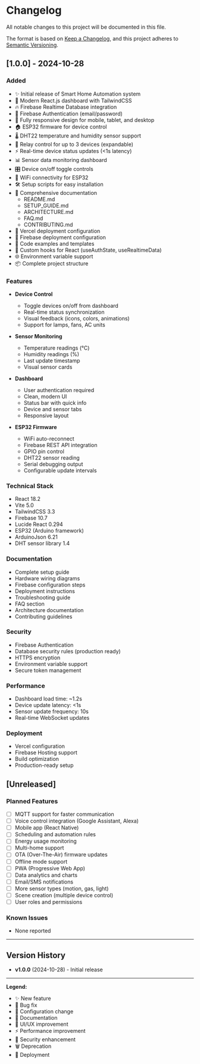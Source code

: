 # Changelog

All notable changes to this project will be documented in this file.

The format is based on [Keep a Changelog](https://keepachangelog.com/en/1.0.0/),
and this project adheres to [Semantic Versioning](https://semver.org/spec/v2.0.0.html).

## [1.0.0] - 2024-10-28

### Added
- ✨ Initial release of Smart Home Automation system
- 🎨 Modern React.js dashboard with TailwindCSS
- 🔥 Firebase Realtime Database integration
- 🔐 Firebase Authentication (email/password)
- 📱 Fully responsive design for mobile, tablet, and desktop
- 🏠 ESP32 firmware for device control
- 🌡️ DHT22 temperature and humidity sensor support
- 🔌 Relay control for up to 3 devices (expandable)
- ⚡ Real-time device status updates (<1s latency)
- 📊 Sensor data monitoring dashboard
- 🎛️ Device on/off toggle controls
- 📡 WiFi connectivity for ESP32
- 🛠️ Setup scripts for easy installation
- 📖 Comprehensive documentation
  - README.md
  - SETUP_GUIDE.md
  - ARCHITECTURE.md
  - FAQ.md
  - CONTRIBUTING.md
- 🚀 Vercel deployment configuration
- 🔧 Firebase deployment configuration
- 📝 Code examples and templates
- 🎨 Custom hooks for React (useAuthState, useRealtimeData)
- 🌐 Environment variable support
- 📦 Complete project structure

### Features
- **Device Control**
  - Toggle devices on/off from dashboard
  - Real-time status synchronization
  - Visual feedback (icons, colors, animations)
  - Support for lamps, fans, AC units

- **Sensor Monitoring**
  - Temperature readings (°C)
  - Humidity readings (%)
  - Last update timestamp
  - Visual sensor cards

- **Dashboard**
  - User authentication required
  - Clean, modern UI
  - Status bar with quick info
  - Device and sensor tabs
  - Responsive layout

- **ESP32 Firmware**
  - WiFi auto-reconnect
  - Firebase REST API integration
  - GPIO pin control
  - DHT22 sensor reading
  - Serial debugging output
  - Configurable update intervals

### Technical Stack
- React 18.2
- Vite 5.0
- TailwindCSS 3.3
- Firebase 10.7
- Lucide React 0.294
- ESP32 (Arduino framework)
- ArduinoJson 6.21
- DHT sensor library 1.4

### Documentation
- Complete setup guide
- Hardware wiring diagrams
- Firebase configuration steps
- Deployment instructions
- Troubleshooting guide
- FAQ section
- Architecture documentation
- Contributing guidelines

### Security
- Firebase Authentication
- Database security rules (production ready)
- HTTPS encryption
- Environment variable support
- Secure token management

### Performance
- Dashboard load time: ~1.2s
- Device update latency: <1s
- Sensor update frequency: 10s
- Real-time WebSocket updates

### Deployment
- Vercel configuration
- Firebase Hosting support
- Build optimization
- Production-ready setup

## [Unreleased]

### Planned Features
- [ ] MQTT support for faster communication
- [ ] Voice control integration (Google Assistant, Alexa)
- [ ] Mobile app (React Native)
- [ ] Scheduling and automation rules
- [ ] Energy usage monitoring
- [ ] Multi-home support
- [ ] OTA (Over-The-Air) firmware updates
- [ ] Offline mode support
- [ ] PWA (Progressive Web App)
- [ ] Data analytics and charts
- [ ] Email/SMS notifications
- [ ] More sensor types (motion, gas, light)
- [ ] Scene creation (multiple device control)
- [ ] User roles and permissions

### Known Issues
- None reported

---

## Version History

- **v1.0.0** (2024-10-28) - Initial release

---

**Legend:**
- ✨ New feature
- 🐛 Bug fix
- 🔧 Configuration change
- 📖 Documentation
- 🎨 UI/UX improvement
- ⚡ Performance improvement
- 🔐 Security enhancement
- 🗑️ Deprecation
- 🚀 Deployment
